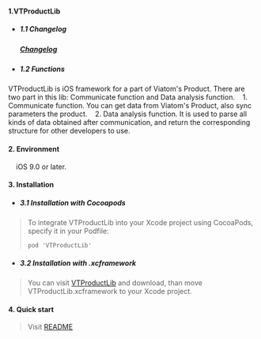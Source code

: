 #### 1.VTProductLib

* ##### 1.1 Changelog

    ##### [Changelog](https://github.com/viatom-dev/VTProductLib/blob/main/ChangeLog.md)

* ##### 1.2 Functions

VTProductLib is iOS framework for a part of Viatom's Product. There are two part in this lib: Communicate function and Data analysis function.
&nbsp;&nbsp; 1. Communicate function.  You can get data from Viatom's Product, also sync parameters the product. 
&nbsp;&nbsp; 2. Data analysis function. It is used to parse all kinds of data obtained after communication, and return the corresponding structure for other developers to use.

#### 2. Environment
&nbsp;&nbsp;&nbsp; iOS 9.0 or later.

#### 3. Installation

* ##### 3.1 Installation with Cocoapods
> To integrate VTProductLib into your Xcode project using CocoaPods, specify it in your Podfile:
>
> ```pod 'VTProductLib'```

* ##### 3.2 Installation with .xcframework

> You can visit [VTProductLib](https://github.com/Viatom-iOS/VTProductLib_Pods) and download, than move VTProductLib.xcframework to your Xcode project.

#### 4. Quick start
> Visit [README](https://github.com/Viatom-iOS/VTProductLib_Pods/blob/master/README.md)

